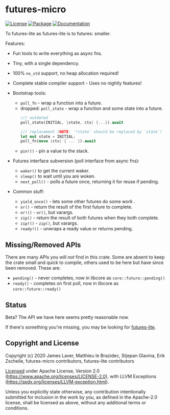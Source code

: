 # futures-micro

[![License](https://img.shields.io/crates/l/futures-micro.svg)](https://github.com/irrustible/futures-micro/blob/main/LICENSE)
[![Package](https://img.shields.io/crates/v/futures-micro.svg)](https://crates.io/crates/futures-micro)
[![Documentation](https://docs.rs/futures-micro/badge.svg)](https://docs.rs/futures-micro)

To futures-lite as futures-lite is to futures: smaller.

Features:
* Fun tools to write everything as async fns.
* Tiny, with a single dependency.
* 100% `no_std` support, no heap allocation required!
* Complete stable compiler support - Uses no nightly features!

* Bootstrap tools:
  * `poll_fn` - wrap a function into a future.
  * dropped: `poll_state` - wrap a function and some state into a future.
    ```rust
    /// outdated
    poll_state(INITIAL, |state, ctx| {...}).await

    /// replacement (NOTE: `*state` should be replaced by `state`)
    let mut state = INITIAL;
    poll_fn(move |ctx| { ... }).await
    ```
  * `pin!()` - pin a value to the stack.
* Futures interface subversion (poll interface from async fns):
  * `waker()` to get the current waker.
  * `sleep()` to wait until you are woken.
  * `next_poll()` - polls a future once, returning it for reuse if pending.
* Common stuff:
  * `yield_once()` - lets some other futures do some work .
  * `or()` - return the result of the first future to complete.
  * `or!()` - `or()`, but varargs.
  * `zip()` - return the result of both futures when they both complete.
  * `zip!()` - `zip()`, but varargs.
  * `ready!()` - unwraps a ready value or returns pending.

## Missing/Removed APIs

There are many APIs you will *not* find in this crate. Some are absent to keep the crate small and quick to compile, others used to be here but have since been removed. These are:

* `pending()` - never completes, now in libcore as `core::future::pending()`
* `ready()` - completes on first poll, now in libcore as `core::future::ready()`

## Status

Beta? The API we have here seems pretty reasonable now.

If there's something you're missing, you may be looking for
[futures-lite](https://github.com/stjepang/futures-lite).

## Copyright and License

Copyright (c) 2020 James Laver, Matthieu le Brazidec, Stjepan Glavina, Erik Zscheile,
futures-micro contributors, futures-lite contributors

[Licensed](LICENSE) under Apache License, Version 2.0 (https://www.apache.org/licenses/LICENSE-2.0),
with LLVM Exceptions (https://spdx.org/licenses/LLVM-exception.html).

Unless you explicitly state otherwise, any contribution intentionally submitted
for inclusion in the work by you, as defined in the Apache-2.0 license, shall be
licensed as above, without any additional terms or conditions.
